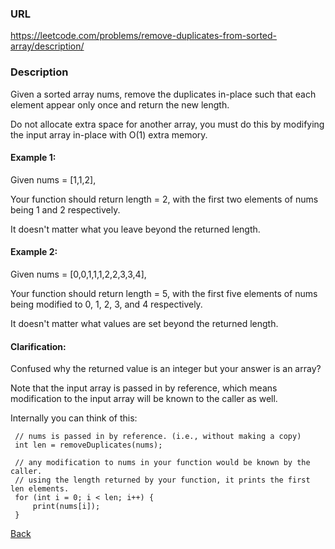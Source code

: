 ### URL

https://leetcode.com/problems/remove-duplicates-from-sorted-array/description/

### Description

Given a sorted array nums, remove the duplicates in-place such that each element appear only once and return the new length.

Do not allocate extra space for another array, you must do this by modifying the input array in-place with O(1) extra memory.

#### Example 1:

Given nums = [1,1,2],

Your function should return length = 2, with the first two elements of nums being 1 and 2 respectively.

It doesn't matter what you leave beyond the returned length.

#### Example 2:

Given nums = [0,0,1,1,1,2,2,3,3,4],

Your function should return length = 5, with the first five elements of nums being modified to 0, 1, 2, 3, and 4 respectively.

It doesn't matter what values are set beyond the returned length.

#### Clarification:
     
Confused why the returned value is an integer but your answer is an array?
     
Note that the input array is passed in by reference, which means modification to the input array will be known to the caller as well.
     
Internally you can think of this:
     
     // nums is passed in by reference. (i.e., without making a copy)
     int len = removeDuplicates(nums);
     
     // any modification to nums in your function would be known by the caller.
     // using the length returned by your function, it prints the first len elements.
     for (int i = 0; i < len; i++) {
         print(nums[i]);
     }




[Back](./readme.md)